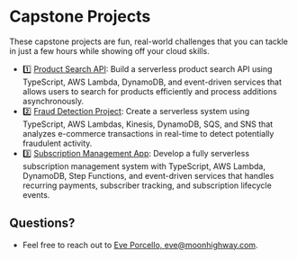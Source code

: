 # Capstone Projects

These capstone projects are fun, real-world challenges that you can tackle in just a few hours while showing off your cloud skills.

* 1️⃣ [Product Search API](https://github.com/MoonHighway/ts-aws-capstone-projects/blob/main/01-product-search.md): Build a serverless product search API using TypeScript, AWS Lambda, DynamoDB, and event-driven services that allows users to search for products efficiently and process additions asynchronously.
* 2️⃣ [Fraud Detection Project](https://github.com/MoonHighway/ts-aws-capstone-projects/blob/main/02-fraud-detection.md): Create a serverless system using TypeScript, AWS Lambdas, Kinesis, DynamoDB, SQS, and SNS that analyzes e-commerce transactions in real-time to detect potentially fraudulent activity.
* 3️⃣ [Subscription Management App](https://github.com/MoonHighway/ts-aws-capstone-projects/blob/main/03-subscription-management.md): Develop a fully serverless subscription management system with TypeScript, AWS Lambda, DynamoDB, Step Functions, and event-driven services that handles recurring payments, subscriber tracking, and subscription lifecycle events.


## Questions?

- Feel free to reach out to [Eve Porcello, eve@moonhighway.com](mailto:eve@moonhighway.com).
